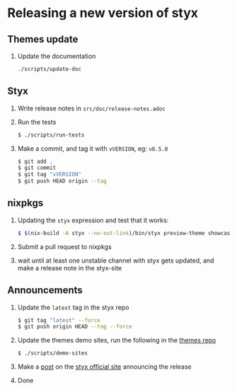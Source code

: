 # Releasing a new version of styx

## Themes update

1. Update the documentation

   ```sh
   ./scripts/update-doc
   ```

## Styx

1. Write release notes in `src/doc/release-notes.adoc`

2. Run the tests

   ```sh
   $ ./scripts/run-tests
   ```

3. Make a commit, and tag it with `vVERSION`, eg: `v0.5.0`

   ```sh
   $ git add .
   $ git commit
   $ git tag "vVERSION"
   $ git push HEAD origin --tag
   ```

## nixpkgs

1. Updating the `styx` expression and test that it works:

   ```sh
   $ $(nix-build -A styx --no-out-link)/bin/styx preview-theme showcase
   ```

2. Submit a pull request to nixpkgs

3. wait until at least one unstable channel with styx gets updated, and make a release note in the styx-site

## Announcements

1. Update the `latest` tag in the styx repo

   ```sh
   $ git tag "latest" --force
   $ git push origin HEAD --tag --force
   ```

2. Update the themes demo sites, run the following in the [themes repo](https://github.com/styx-static/themes)

   ```sh
   $ ./scripts/demo-sites
   ```

3. Make a [post](https://github.com/styx-static/styx-site/tree/master/posts) on the [styx official site](https://github.com/styx-static/styx-site) announcing the release

4. Done
